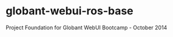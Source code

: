 globant-webui-ros-base
======================

Project Foundation for Globant WebUI Bootcamp - October 2014

